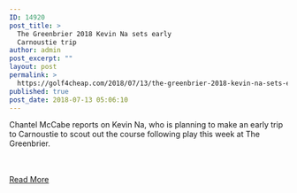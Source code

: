 ```yaml
---
ID: 14920
post_title: >
  The Greenbrier 2018 Kevin Na sets early
  Carnoustie trip
author: admin
post_excerpt: ""
layout: post
permalink: >
  https://golf4cheap.com/2018/07/13/the-greenbrier-2018-kevin-na-sets-early-carnoustie-trip/
published: true
post_date: 2018-07-13 05:06:10
---
```

<p>Chantel McCabe reports on Kevin Na, who is planning to make an early trip to Carnoustie to scout out the course following play this week at The Greenbrier.</p><br><br><a href="https://www.golfchannel.com/video/na-plans-early-scouting-trip-carnoustie/">Read More</a>